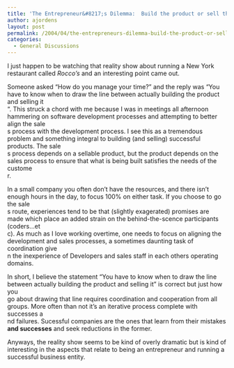 ```yaml
---
title: 'The Entrepreneur&#8217;s Dilemma:  Build the product or sell the product'
author: ajordens
layout: post
permalink: /2004/04/the-entrepreneurs-dilemma-build-the-product-or-sell-the-product/
categories:
  - General Discussions
---
```

I just happen to be watching that reality show about running a New York restaurant called *Rocco&#8217;s* and an interesting point came out.

Someone asked &#8220;How do you manage your time?&#8221; and the reply was &#8220;You have to know when to draw the line between actually building the product and selling it  
&#8220;. This struck a chord with me because I was in meetings all afternoon hammering on software development processes and attempting to better align the sale  
s process with the development process. I see this as a tremendous problem and something integral to building (and selling) successful products. The sale  
s process depends on a sellable product, but the product depends on the sales process to ensure that what is being built satisfies the needs of the custome  
r. 

In a small company you often don&#8217;t have the resources, and there isn&#8217;t enough hours in the day, to focus 100% on either task. If you choose to go the sale  
s route, experiences tend to be that (slightly exagerated) promises are made which place an added strain on the behind-the-scence participants (coders&#8230;et  
c). As much as I love working overtime, one needs to focus on aligning the development and sales processes, a sometimes daunting task of coordination give  
n the inexperience of Developers and sales staff in each others operating domains.

In short, I believe the statement &#8220;You have to know when to draw the line between actually building the product and selling it&#8221; is correct but just how you  
go about drawing that line requires coordination and cooperation from all groups. More often than not it&#8217;s an iterative process complete with successes a  
nd failures. Sucessful companies are the ones that learn from their mistakes **and successes** and seek reductions in the former.

Anyways, the reality show seems to be kind of overly dramatic but is kind of interesting in the aspects that relate to being an entrepreneur and running a  
successful business entity.
